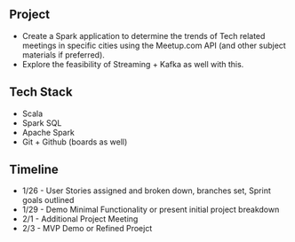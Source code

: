 ## Project

- Create a Spark application to determine the trends of Tech related meetings in specific cities using the Meetup.com API (and other subject materials if preferred).
- Explore the feasibility of Streaming + Kafka as well with this.

## Tech Stack
- Scala 
- Spark SQL
- Apache Spark
- Git + Github (boards as well)

## Timeline

- 1/26 - User Stories assigned and broken down, branches set, Sprint goals outlined
- 1/29 - Demo Minimal Functionality or present initial project breakdown
- 2/1 - Additional Project Meeting
- 2/3 - MVP Demo or Refined Proejct